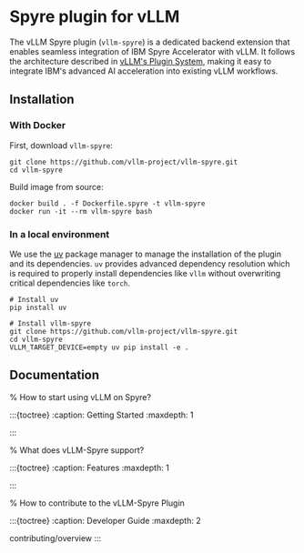 # Spyre plugin for vLLM

The vLLM Spyre plugin (`vllm-spyre`) is a dedicated backend extension that enables seamless integration of IBM Spyre Accelerator with vLLM. It follows the architecture described in [vLLM's Plugin System](https://docs.vllm.ai/en/latest/design/plugin_system.html), making it easy to integrate IBM's advanced AI acceleration into existing vLLM workflows.

## Installation

### With Docker

First, download `vllm-spyre`:

```shell
git clone https://github.com/vllm-project/vllm-spyre.git
cd vllm-spyre
```

Build image from source:

```shell
docker build . -f Dockerfile.spyre -t vllm-spyre
docker run -it --rm vllm-spyre bash
```

### In a local environment

We use the [uv](https://docs.astral.sh/uv/) package manager to manage the
installation of the plugin and its dependencies. `uv` provides advanced
dependency resolution which is required to properly install dependencies like
`vllm` without overwriting critical dependencies like `torch`.

```shell
# Install uv
pip install uv

# Install vllm-spyre
git clone https://github.com/vllm-project/vllm-spyre.git
cd vllm-spyre
VLLM_TARGET_DEVICE=empty uv pip install -e .
```

## Documentation

% How to start using vLLM on Spyre?

:::{toctree}
:caption: Getting Started
:maxdepth: 1

:::

% What does vLLM-Spyre support?

:::{toctree}
:caption: Features
:maxdepth: 1

:::

% How to contribute to the vLLM-Spyre Plugin

:::{toctree}
:caption: Developer Guide
:maxdepth: 2

contributing/overview
:::